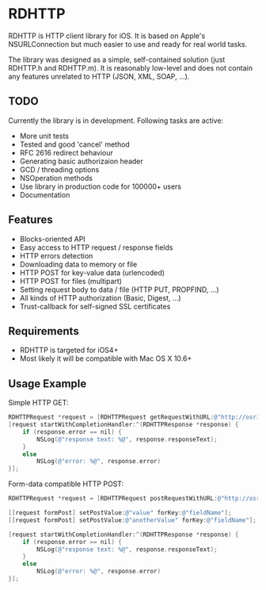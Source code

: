 # RDHTTP 
RDHTTP is HTTP client library for iOS. It is based on Apple's NSURLConnection but much easier to use and 
ready for real world tasks. 

The library was designed as a simple, self-contained solution (just RDHTTP.h and RDHTTP.m). 
It is reasonably low-level and does not contain any features unrelated to HTTP (JSON, XML, SOAP, ...).

## TODO 
Currently the library is in development. Following tasks are active: 

* More unit tests 
* Tested and good 'cancel' method
* RFC 2616 redirect behaviour
* Generating basic authorizaion header
* GCD / threading options
* NSOperation methods
* Use library in production code for 100000+ users
* Documentation


## Features

* Blocks-oriented API
* Easy access to HTTP request / response fields 
* HTTP errors detection
* Downloading data to memory or file 
* HTTP POST for key-value data (urlencoded)
* HTTP POST for files (multipart)
* Setting request body to data / file (HTTP PUT, PROPFIND, ...)
* All kinds of HTTP authorization (Basic, Digest, ...)
* Trust-callback for self-signed SSL certificates


## Requirements 

* RDHTTP is targeted for iOS4+
* Most likely it will be compatible with Mac OS X 10.6+


## Usage Example

Simple HTTP GET:

```objective-c
RDHTTPRequest *request = [RDHTTPRequest getRequestWithURL:@"http://osric.readdle.com/tests/ok.html"];
[request startWithCompletionHandler:^(RDHTTPResponse *response) {
    if (response.error == nil) {
		NSLog(@"response text: %@", response.responseText);
    }
    else 
        NSLog(@"error: %@", response.error) 
}];
```

Form-data compatible HTTP POST:

```objective-c
RDHTTPRequest *request = [RDHTTPRequest postRequestWithURL:@"http://osric.readdle.com/tests/post-values.php"];

[[request formPost] setPostValue:@"value" forKey:@"fieldName"];
[[request formPost] setPostValue:@"anotherValue" forKey:@"fieldName"];

[request startWithCompletionHandler:^(RDHTTPResponse *response) {
    if (response.error == nil) {
		NSLog(@"response text: %@", response.responseText);
    }
    else 
        NSLog(@"error: %@", response.error) 
}];
```




